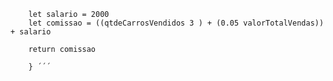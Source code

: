 ```function calculaSalario(qtdeCarrosVendidos, valorTotalVendas) {
    let salario = 2000
    let comissao = ((qtdeCarrosVendidos 3 ) + (0.05 valorTotalVendas)) + salario
    
    return comissao

    } ´´´